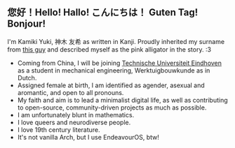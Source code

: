 ## 您好！Hello! Hallo! こんにちは！ Guten Tag! Bonjour!

I'm Kamiki Yuki, 神木 友希 as written in Kanji. Proudly inherited my surname from [this guy](https://megamitensei.fandom.com/wiki/Akinari_Kamiki) and described myself as the pink alligator in the story. :3 
- Coming from China, I will be joining [Technische Universiteit Eindhoven](https://tue.nl) as a student in mechanical engineering, Werktuigbouwkunde as in Dutch.
- Assigned female at birth, I am identified as agender, asexual and aromantic, and open to all pronouns.
- My faith and aim is to lead a minimalist digital life, as well as contributing to open-source, community-driven projects as much as possible.
- I am unfortunately blunt in mathematics.
- I love queers and neurodiverse people.
- I love 19th century literature.
- It's not vanilla Arch, but I use EndeavourOS, btw!
